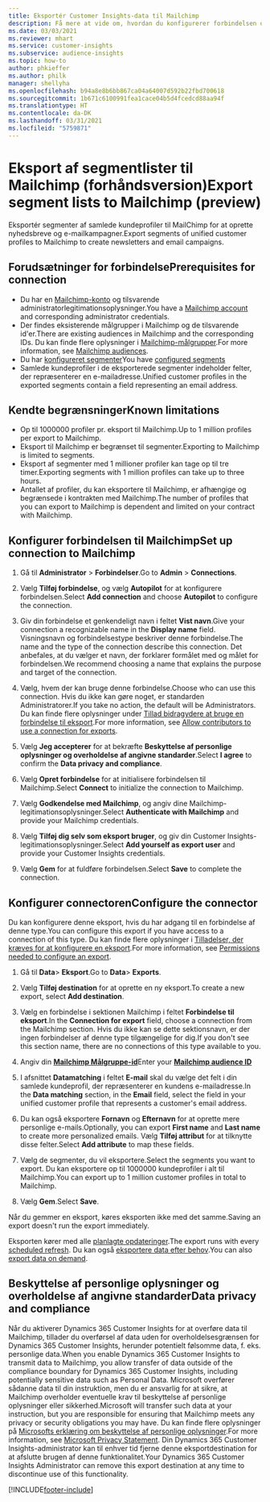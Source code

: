 ```yaml
---
title: Eksportér Customer Insights-data til Mailchimp
description: Få mere at vide om, hvordan du konfigurerer forbindelsen og eksporterer til Mailchimp.
ms.date: 03/03/2021
ms.reviewer: mhart
ms.service: customer-insights
ms.subservice: audience-insights
ms.topic: how-to
author: phkieffer
ms.author: philk
manager: shellyha
ms.openlocfilehash: b94a8e8b6bb867ca04a64007d592b22fbd700618
ms.sourcegitcommit: 1b671c6100991fea1cace04b5d4fcedcd88aa94f
ms.translationtype: HT
ms.contentlocale: da-DK
ms.lasthandoff: 03/31/2021
ms.locfileid: "5759871"
---
```

# <a name="export-segment-lists-to-mailchimp-preview"></a><span data-ttu-id="fde63-103">Eksport af segmentlister til Mailchimp (forhåndsversion)</span><span class="sxs-lookup"><span data-stu-id="fde63-103">Export segment lists to Mailchimp (preview)</span></span>

<span data-ttu-id="fde63-104">Eksportér segmenter af samlede kundeprofiler til MailChimp for at oprette nyhedsbreve og e-mailkampagner.</span><span class="sxs-lookup"><span data-stu-id="fde63-104">Export segments of unified customer profiles to Mailchimp to create newsletters and email campaigns.</span></span>

## <a name="prerequisites-for-connection"></a><span data-ttu-id="fde63-105">Forudsætninger for forbindelse</span><span class="sxs-lookup"><span data-stu-id="fde63-105">Prerequisites for connection</span></span>

-   <span data-ttu-id="fde63-106">Du har en [Mailchimp-konto](https://mailchimp.com/) og tilsvarende administratorlegitimationsoplysninger.</span><span class="sxs-lookup"><span data-stu-id="fde63-106">You have a [Mailchimp account](https://mailchimp.com/) and corresponding administrator credentials.</span></span>
-   <span data-ttu-id="fde63-107">Der findes eksisterende målgrupper i Mailchimp og de tilsvarende id'er.</span><span class="sxs-lookup"><span data-stu-id="fde63-107">There are existing audiences in Mailchimp and the corresponding IDs.</span></span> <span data-ttu-id="fde63-108">Du kan finde flere oplysninger i [Mailchimp-målgrupper](https://mailchimp.com/help/create-audience/).</span><span class="sxs-lookup"><span data-stu-id="fde63-108">For more information, see [Mailchimp audiences](https://mailchimp.com/help/create-audience/).</span></span>
-   <span data-ttu-id="fde63-109">Du har [konfigureret segmenter](segments.md)</span><span class="sxs-lookup"><span data-stu-id="fde63-109">You have [configured segments](segments.md)</span></span>
-   <span data-ttu-id="fde63-110">Samlede kundeprofiler i de eksporterede segmenter indeholder felter, der repræsenterer en e-mailadresse.</span><span class="sxs-lookup"><span data-stu-id="fde63-110">Unified customer profiles in the exported segments contain a field representing an email address.</span></span>

## <a name="known-limitations"></a><span data-ttu-id="fde63-111">Kendte begrænsninger</span><span class="sxs-lookup"><span data-stu-id="fde63-111">Known limitations</span></span>

- <span data-ttu-id="fde63-112">Op til 1000000 profiler pr. eksport til Mailchimp.</span><span class="sxs-lookup"><span data-stu-id="fde63-112">Up to 1 million profiles per export to Mailchimp.</span></span>
- <span data-ttu-id="fde63-113">Eksport til Mailchimp er begrænset til segmenter.</span><span class="sxs-lookup"><span data-stu-id="fde63-113">Exporting to Mailchimp is limited to segments.</span></span>
- <span data-ttu-id="fde63-114">Eksport af segmenter med 1 millioner profiler kan tage op til tre timer.</span><span class="sxs-lookup"><span data-stu-id="fde63-114">Exporting segments with 1 million profiles can take up to three hours.</span></span> 
- <span data-ttu-id="fde63-115">Antallet af profiler, du kan eksportere til Mailchimp, er afhængige og begrænsede i kontrakten med Mailchimp.</span><span class="sxs-lookup"><span data-stu-id="fde63-115">The number of profiles that you can export to Mailchimp is dependent and limited on your contract with Mailchimp.</span></span>

## <a name="set-up-connection-to-mailchimp"></a><span data-ttu-id="fde63-116">Konfigurer forbindelsen til Mailchimp</span><span class="sxs-lookup"><span data-stu-id="fde63-116">Set up connection to Mailchimp</span></span>

1. <span data-ttu-id="fde63-117">Gå til **Administrator** > **Forbindelser**.</span><span class="sxs-lookup"><span data-stu-id="fde63-117">Go to **Admin** > **Connections**.</span></span>

1. <span data-ttu-id="fde63-118">Vælg **Tilføj forbindelse**, og vælg **Autopilot** for at konfigurere forbindelsen.</span><span class="sxs-lookup"><span data-stu-id="fde63-118">Select **Add connection** and choose **Autopilot** to configure the connection.</span></span>

1. <span data-ttu-id="fde63-119">Giv din forbindelse et genkendeligt navn i feltet **Vist navn**.</span><span class="sxs-lookup"><span data-stu-id="fde63-119">Give your connection a recognizable name in the **Display name** field.</span></span> <span data-ttu-id="fde63-120">Visningsnavn og forbindelsestype beskriver denne forbindelse.</span><span class="sxs-lookup"><span data-stu-id="fde63-120">The name and the type of the connection describe this connection.</span></span> <span data-ttu-id="fde63-121">Det anbefales, at du vælger et navn, der forklarer formålet med og målet for forbindelsen.</span><span class="sxs-lookup"><span data-stu-id="fde63-121">We recommend choosing a name that explains the purpose and target of the connection.</span></span>

1. <span data-ttu-id="fde63-122">Vælg, hvem der kan bruge denne forbindelse.</span><span class="sxs-lookup"><span data-stu-id="fde63-122">Choose who can use this connection.</span></span> <span data-ttu-id="fde63-123">Hvis du ikke kan gøre noget, er standarden Administratorer.</span><span class="sxs-lookup"><span data-stu-id="fde63-123">If you take no action, the default will be Administrators.</span></span> <span data-ttu-id="fde63-124">Du kan finde flere oplysninger under [Tillad bidragydere at bruge en forbindelse til eksport](connections.md#allow-contributors-to-use-a-connection-for-exports).</span><span class="sxs-lookup"><span data-stu-id="fde63-124">For more information, see [Allow contributors to use a connection for exports](connections.md#allow-contributors-to-use-a-connection-for-exports).</span></span>

1. <span data-ttu-id="fde63-125">Vælg **Jeg accepterer** for at bekræfte **Beskyttelse af personlige oplysninger og overholdelse af angivne standarder**.</span><span class="sxs-lookup"><span data-stu-id="fde63-125">Select **I agree** to confirm the **Data privacy and compliance**.</span></span>

1. <span data-ttu-id="fde63-126">Vælg **Opret forbindelse** for at initialisere forbindelsen til Mailchimp.</span><span class="sxs-lookup"><span data-stu-id="fde63-126">Select **Connect** to initialize the connection to Mailchimp.</span></span>

1. <span data-ttu-id="fde63-127">Vælg **Godkendelse med Mailchimp**, og angiv dine Mailchimp-legitimationsoplysninger.</span><span class="sxs-lookup"><span data-stu-id="fde63-127">Select **Authenticate with Mailchimp** and provide your Mailchimp credentials.</span></span>

1. <span data-ttu-id="fde63-128">Vælg **Tilføj dig selv som eksport bruger**, og giv din Customer Insights-legitimationsoplysninger.</span><span class="sxs-lookup"><span data-stu-id="fde63-128">Select **Add yourself as export user** and provide your Customer Insights credentials.</span></span>

1. <span data-ttu-id="fde63-129">Vælg **Gem** for at fuldføre forbindelsen.</span><span class="sxs-lookup"><span data-stu-id="fde63-129">Select **Save** to complete the connection.</span></span> 

## <a name="configure-the-connector"></a><span data-ttu-id="fde63-130">Konfigurer connectoren</span><span class="sxs-lookup"><span data-stu-id="fde63-130">Configure the connector</span></span>

<span data-ttu-id="fde63-131">Du kan konfigurere denne eksport, hvis du har adgang til en forbindelse af denne type.</span><span class="sxs-lookup"><span data-stu-id="fde63-131">You can configure this export if you have access to a connection of this type.</span></span> <span data-ttu-id="fde63-132">Du kan finde flere oplysninger i [Tilladelser, der kræves for at konfigurere en eksport](export-destinations.md#set-up-a-new-export).</span><span class="sxs-lookup"><span data-stu-id="fde63-132">For more information, see [Permissions needed to configure an export](export-destinations.md#set-up-a-new-export).</span></span>

1. <span data-ttu-id="fde63-133">Gå til **Data**> **Eksport**.</span><span class="sxs-lookup"><span data-stu-id="fde63-133">Go to **Data**> **Exports**.</span></span>

1. <span data-ttu-id="fde63-134">Vælg **Tilføj destination** for at oprette en ny eksport.</span><span class="sxs-lookup"><span data-stu-id="fde63-134">To create a new export, select **Add destination**.</span></span>

1. <span data-ttu-id="fde63-135">Vælg en forbindelse i sektionen Mailchimp i feltet **Forbindelse til eksport**.</span><span class="sxs-lookup"><span data-stu-id="fde63-135">In the **Connection for export** field, choose a connection from the Mailchimp section.</span></span> <span data-ttu-id="fde63-136">Hvis du ikke kan se dette sektionsnavn, er der ingen forbindelser af denne type tilgængelige for dig.</span><span class="sxs-lookup"><span data-stu-id="fde63-136">If you don't see this section name, there are no connections of this type available to you.</span></span>

1. <span data-ttu-id="fde63-137">Angiv din **[Mailchimp Målgruppe-id](https://mailchimp.com/help/find-audience-id/)**</span><span class="sxs-lookup"><span data-stu-id="fde63-137">Enter your **[Mailchimp audience ID](https://mailchimp.com/help/find-audience-id/)**</span></span>

3. <span data-ttu-id="fde63-138">I afsnittet **Datamatching** i feltet **E-mail** skal du vælge det felt i din samlede kundeprofil, der repræsenterer en kundens e-mailadresse.</span><span class="sxs-lookup"><span data-stu-id="fde63-138">In the **Data matching** section, in the **Email** field, select the field in your unified customer profile that represents a customer's email address.</span></span> 

1. <span data-ttu-id="fde63-139">Du kan også eksportere **Fornavn** og **Efternavn** for at oprette mere personlige e-mails.</span><span class="sxs-lookup"><span data-stu-id="fde63-139">Optionally, you can export **First name** and **Last name** to create more personalized emails.</span></span> <span data-ttu-id="fde63-140">Vælg **Tilføj attribut** for at tilknytte disse felter.</span><span class="sxs-lookup"><span data-stu-id="fde63-140">Select **Add attribute** to map these fields.</span></span>

1. <span data-ttu-id="fde63-141">Vælg de segmenter, du vil eksportere.</span><span class="sxs-lookup"><span data-stu-id="fde63-141">Select the segments you want to export.</span></span> <span data-ttu-id="fde63-142">Du kan eksportere op til 1000000 kundeprofiler i alt til Mailchimp.</span><span class="sxs-lookup"><span data-stu-id="fde63-142">You can export up to 1 million customer profiles in total to Mailchimp.</span></span>

1. <span data-ttu-id="fde63-143">Vælg **Gem**.</span><span class="sxs-lookup"><span data-stu-id="fde63-143">Select **Save**.</span></span>

<span data-ttu-id="fde63-144">Når du gemmer en eksport, køres eksporten ikke med det samme.</span><span class="sxs-lookup"><span data-stu-id="fde63-144">Saving an export doesn't run the export immediately.</span></span>

<span data-ttu-id="fde63-145">Eksporten kører med alle [planlagte opdateringer](system.md#schedule-tab).</span><span class="sxs-lookup"><span data-stu-id="fde63-145">The export runs with every [scheduled refresh](system.md#schedule-tab).</span></span> <span data-ttu-id="fde63-146">Du kan også [eksportere data efter behov](export-destinations.md#run-exports-on-demand).</span><span class="sxs-lookup"><span data-stu-id="fde63-146">You can also [export data on demand](export-destinations.md#run-exports-on-demand).</span></span> 

## <a name="data-privacy-and-compliance"></a><span data-ttu-id="fde63-147">Beskyttelse af personlige oplysninger og overholdelse af angivne standarder</span><span class="sxs-lookup"><span data-stu-id="fde63-147">Data privacy and compliance</span></span>

<span data-ttu-id="fde63-148">Når du aktiverer Dynamics 365 Customer Insights for at overføre data til Mailchimp, tillader du overførsel af data uden for overholdelsesgrænsen for Dynamics 365 Customer Insights, herunder potentielt følsomme data, f. eks. personlige data.</span><span class="sxs-lookup"><span data-stu-id="fde63-148">When you enable Dynamics 365 Customer Insights to transmit data to Mailchimp, you allow transfer of data outside of the compliance boundary for Dynamics 365 Customer Insights, including potentially sensitive data such as Personal Data.</span></span> <span data-ttu-id="fde63-149">Microsoft overfører sådanne data til din instruktion, men du er ansvarlig for at sikre, at Mailchimp overholder eventuelle krav til beskyttelse af personlige oplysninger eller sikkerhed.</span><span class="sxs-lookup"><span data-stu-id="fde63-149">Microsoft will transfer such data at your instruction, but you are responsible for ensuring that Mailchimp meets any privacy or security obligations you may have.</span></span> <span data-ttu-id="fde63-150">Du kan finde flere oplysninger på [Microsofts erklæring om beskyttelse af personlige oplysninger](https://go.microsoft.com/fwlink/?linkid=396732).</span><span class="sxs-lookup"><span data-stu-id="fde63-150">For more information, see [Microsoft Privacy Statement](https://go.microsoft.com/fwlink/?linkid=396732).</span></span>
<span data-ttu-id="fde63-151">Din Dynamics 365 Customer Insights-administrator kan til enhver tid fjerne denne eksportdestination for at afslutte brugen af denne funktionalitet.</span><span class="sxs-lookup"><span data-stu-id="fde63-151">Your Dynamics 365 Customer Insights Administrator can remove this export destination at any time to discontinue use of this functionality.</span></span>

[!INCLUDE[footer-include](../includes/footer-banner.md)]
